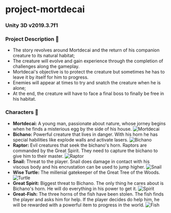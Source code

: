 # project-mortdecai

### Unity 3D v2019.3.7f1

### Project Description :bookmark:

- The story revolves around Mortdecai and the return of his companion creature to its natural habitat;
- The creature will evolve and gain experience through the completion of challenges along the gameplay.
- Mortdecai's objective is to protect the creature but sometimes he has to leave it by itself for him to progress.
- Enemies will appear at times to try and snatch the creature when he is alone;
- At the end, the creature will have to face a final boss to finally be free in his habitat.


### Characters :mage: 

- **Mortdecai:** A young man, passionate about nature, whose jorney begins when he finds a misterious egg by the side of his house.
    ![Mortdecai](https://i.imgur.com/Mea7Gg8.png)
- **Bichano:** Powerful creature that lives in danger. With his horn he has special habilities like explode walls and activate lasers.
    ![Bichano](https://i.imgur.com/d7Y96Gq.png)
- **Raptor:** Evil creatures that seek the bichano's horn. Raptors are commanded by the Great Spirit. They need to capture the bichano to give him to their master.
    ![Raptor](https://i.imgur.com/39L8ILo.png)
- **Snail:** Threat to the player. Snail does damage in contact with his viscous body and his encrustation can be used to jump higher.
    ![Snail](https://i.imgur.com/9tWK9II.png)
- **Wise Turtle:** The millenial gatekeeper of the Great Tree of the Woods.
    ![Turtle](https://i.imgur.com/6HkxHhn.png)
- **Great Spirit:** Biggest threat to Bichano. The only thing he cares about is Bichano's horn. He will do everything in his power to get it.
    ![Spirit](https://i.imgur.com/ZLGt4qF.png)
- **Great-Fish:** The three horns of the fish have been stolen. The fish finds the player and asks him for help. If the player decides do help him, he will be rewarded with a powerful item to progress in the world.
    ![Fish](https://i.imgur.com/uP4kDAt.png)
